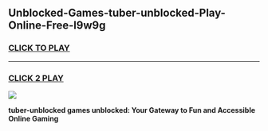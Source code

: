 
## Unblocked-Games-tuber-unblocked-Play-Online-Free-l9w9g
<h3>
<a href="https://premium76.site?title=tuber-unblocked&ref=26A">CLICK TO PLAY</a></h3>
<hr>

<h3>
<a href="https://premium76.site?title=tuber-unblocked&ref=26A">CLICK 2 PLAY</a>
  
</h3>

<a href="https://premium76.site?title=tuber-unblocked&ref=26A"><img src="https://clearcache.store/games.png"></a>


**tuber-unblocked games unblocked: Your Gateway to Fun and Accessible Online Gaming**
